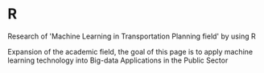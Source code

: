 # R

Research of 'Machine Learning in Transportation Planning field' by using R

Expansion of the academic field, the goal of this page is to apply machine learning technology into Big-data Applications in the Public Sector
